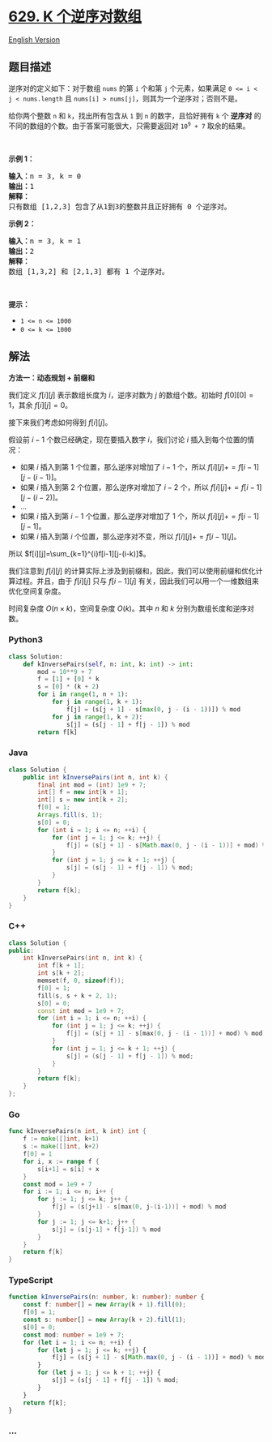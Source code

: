 # [629. K 个逆序对数组](https://leetcode.cn/problems/k-inverse-pairs-array)

[English Version](/solution/0600-0699/0629.K%20Inverse%20Pairs%20Array/README_EN.md)

## 题目描述

<!-- 这里写题目描述 -->

<p>逆序对的定义如下：对于数组 <code>nums</code> 的第 <code>i</code> 个和第 <code>j</code> 个元素，如果满足 <code>0 &lt;= i &lt; j &lt; nums.length</code> 且&nbsp;<code>nums[i] &gt; nums[j]</code>，则其为一个逆序对；否则不是。</p>

<p>给你两个整数&nbsp;<code>n</code>&nbsp;和&nbsp;<code>k</code>，找出所有包含从&nbsp;<code>1</code>&nbsp;到&nbsp;<code>n</code>&nbsp;的数字，且恰好拥有&nbsp;<code>k</code>&nbsp;个 <strong>逆序对</strong> 的不同的数组的个数。由于答案可能很大，只需要返回对 <code>10<sup>9</sup>&nbsp;+ 7</code> 取余的结果。</p>

<p>&nbsp;</p>

<p><strong>示例 1：</strong></p>

<pre>
<strong>输入：</strong>n = 3, k = 0
<strong>输出：</strong>1
<strong>解释：</strong>
只有数组 [1,2,3] 包含了从1到3的整数并且正好拥有 0 个逆序对。
</pre>

<p><strong>示例 2：</strong></p>

<pre>
<strong>输入：</strong>n = 3, k = 1
<strong>输出：</strong>2
<strong>解释：</strong>
数组 [1,3,2] 和 [2,1,3] 都有 1 个逆序对。
</pre>

<p>&nbsp;</p>

<p><strong>提示：</strong></p>

<ul>
	<li><code>1 &lt;= n &lt;= 1000</code></li>
	<li><code>0 &lt;= k &lt;= 1000</code></li>
</ul>

## 解法

<!-- 这里可写通用的实现逻辑 -->

**方法一：动态规划 + 前缀和**

我们定义 $f[i][j]$ 表示数组长度为 $i$，逆序对数为 $j$ 的数组个数。初始时 $f[0][0] = 1$，其余 $f[i][j] = 0$。

接下来我们考虑如何得到 $f[i][j]$。

假设前 $i-1$ 个数已经确定，现在要插入数字 $i$，我们讨论 $i$ 插入到每个位置的情况：

-   如果 $i$ 插入到第 $1$ 个位置，那么逆序对增加了 $i-1$ 个，所以 $f[i][j]+=f[i-1][j-(i-1)]$。
-   如果 $i$ 插入到第 $2$ 个位置，那么逆序对增加了 $i-2$ 个，所以 $f[i][j]+=f[i-1][j-(i-2)]$。
-   ...
-   如果 $i$ 插入到第 $i-1$ 个位置，那么逆序对增加了 $1$ 个，所以 $f[i][j]+=f[i-1][j-1]$。
-   如果 $i$ 插入到第 $i$ 个位置，那么逆序对不变，所以 $f[i][j]+=f[i-1][j]$。

所以 $f[i][j]=\sum_{k=1}^{i}f[i-1][j-(i-k)]$。

我们注意到 $f[i][j]$ 的计算实际上涉及到前缀和，因此，我们可以使用前缀和优化计算过程。并且，由于 $f[i][j]$ 只与 $f[i-1][j]$ 有关，因此我们可以用一个一维数组来优化空间复杂度。

时间复杂度 $O(n \times k)$，空间复杂度 $O(k)$。其中 $n$ 和 $k$ 分别为数组长度和逆序对数。

<!-- tabs:start -->

### **Python3**

<!-- 这里可写当前语言的特殊实现逻辑 -->

```python
class Solution:
    def kInversePairs(self, n: int, k: int) -> int:
        mod = 10**9 + 7
        f = [1] + [0] * k
        s = [0] * (k + 2)
        for i in range(1, n + 1):
            for j in range(1, k + 1):
                f[j] = (s[j + 1] - s[max(0, j - (i - 1))]) % mod
            for j in range(1, k + 2):
                s[j] = (s[j - 1] + f[j - 1]) % mod
        return f[k]
```

### **Java**

<!-- 这里可写当前语言的特殊实现逻辑 -->

```java
class Solution {
    public int kInversePairs(int n, int k) {
        final int mod = (int) 1e9 + 7;
        int[] f = new int[k + 1];
        int[] s = new int[k + 2];
        f[0] = 1;
        Arrays.fill(s, 1);
        s[0] = 0;
        for (int i = 1; i <= n; ++i) {
            for (int j = 1; j <= k; ++j) {
                f[j] = (s[j + 1] - s[Math.max(0, j - (i - 1))] + mod) % mod;
            }
            for (int j = 1; j <= k + 1; ++j) {
                s[j] = (s[j - 1] + f[j - 1]) % mod;
            }
        }
        return f[k];
    }
}
```

### **C++**

```cpp
class Solution {
public:
    int kInversePairs(int n, int k) {
        int f[k + 1];
        int s[k + 2];
        memset(f, 0, sizeof(f));
        f[0] = 1;
        fill(s, s + k + 2, 1);
        s[0] = 0;
        const int mod = 1e9 + 7;
        for (int i = 1; i <= n; ++i) {
            for (int j = 1; j <= k; ++j) {
                f[j] = (s[j + 1] - s[max(0, j - (i - 1))] + mod) % mod;
            }
            for (int j = 1; j <= k + 1; ++j) {
                s[j] = (s[j - 1] + f[j - 1]) % mod;
            }
        }
        return f[k];
    }
};
```

### **Go**

```go
func kInversePairs(n int, k int) int {
	f := make([]int, k+1)
	s := make([]int, k+2)
	f[0] = 1
	for i, x := range f {
		s[i+1] = s[i] + x
	}
	const mod = 1e9 + 7
	for i := 1; i <= n; i++ {
		for j := 1; j <= k; j++ {
			f[j] = (s[j+1] - s[max(0, j-(i-1))] + mod) % mod
		}
		for j := 1; j <= k+1; j++ {
			s[j] = (s[j-1] + f[j-1]) % mod
		}
	}
	return f[k]
}
```

### **TypeScript**

```ts
function kInversePairs(n: number, k: number): number {
    const f: number[] = new Array(k + 1).fill(0);
    f[0] = 1;
    const s: number[] = new Array(k + 2).fill(1);
    s[0] = 0;
    const mod: number = 1e9 + 7;
    for (let i = 1; i <= n; ++i) {
        for (let j = 1; j <= k; ++j) {
            f[j] = (s[j + 1] - s[Math.max(0, j - (i - 1))] + mod) % mod;
        }
        for (let j = 1; j <= k + 1; ++j) {
            s[j] = (s[j - 1] + f[j - 1]) % mod;
        }
    }
    return f[k];
}
```

### **...**

```

```

<!-- tabs:end -->
